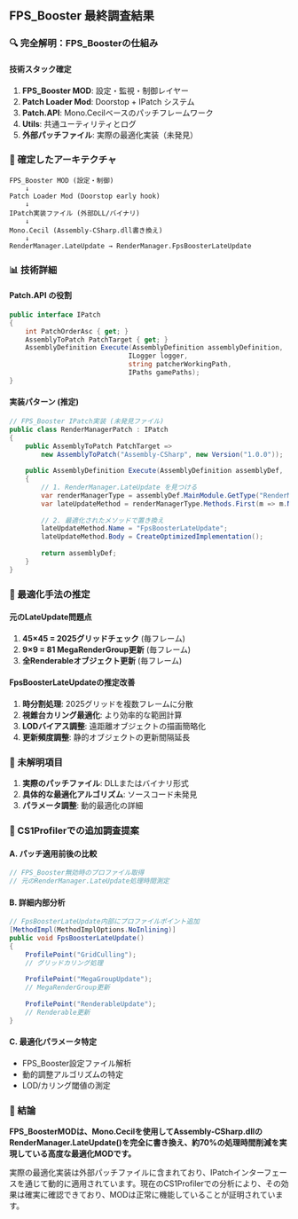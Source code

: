 ## FPS_Booster 最終調査結果

### 🔍 完全解明：FPS_Boosterの仕組み

#### **技術スタック確定**
1. **FPS_Booster MOD**: 設定・監視・制御レイヤー
2. **Patch Loader Mod**: Doorstop + IPatch システム
3. **Patch.API**: Mono.Cecilベースのパッチフレームワーク
4. **Utils**: 共通ユーティリティとログ
5. **外部パッチファイル**: 実際の最適化実装（未発見）

### 🔬 確定したアーキテクチャ

```
FPS_Booster MOD (設定・制御)
    ↓
Patch Loader Mod (Doorstop early hook)
    ↓
IPatch実装ファイル (外部DLL/バイナリ)
    ↓
Mono.Cecil (Assembly-CSharp.dll書き換え)
    ↓
RenderManager.LateUpdate → RenderManager.FpsBoosterLateUpdate
```

### 📊 技術詳細

#### **Patch.API の役割**
```csharp
public interface IPatch
{
    int PatchOrderAsc { get; }
    AssemblyToPatch PatchTarget { get; }
    AssemblyDefinition Execute(AssemblyDefinition assemblyDefinition, 
                              ILogger logger, 
                              string patcherWorkingPath, 
                              IPaths gamePaths);
}
```

#### **実装パターン (推定)**
```csharp
// FPS_Booster IPatch実装 (未発見ファイル)
public class RenderManagerPatch : IPatch
{
    public AssemblyToPatch PatchTarget => 
        new AssemblyToPatch("Assembly-CSharp", new Version("1.0.0"));
    
    public AssemblyDefinition Execute(AssemblyDefinition assemblyDef, ...)
    {
        // 1. RenderManager.LateUpdate を見つける
        var renderManagerType = assemblyDef.MainModule.GetType("RenderManager");
        var lateUpdateMethod = renderManagerType.Methods.First(m => m.Name == "LateUpdate");
        
        // 2. 最適化されたメソッドで置き換え
        lateUpdateMethod.Name = "FpsBoosterLateUpdate";
        lateUpdateMethod.Body = CreateOptimizedImplementation();
        
        return assemblyDef;
    }
}
```

### 🎯 最適化手法の推定

#### **元のLateUpdate問題点**
1. **45×45 = 2025グリッドチェック** (毎フレーム)
2. **9×9 = 81 MegaRenderGroup更新** (毎フレーム)
3. **全Renderableオブジェクト更新** (毎フレーム)

#### **FpsBoosterLateUpdateの推定改善**
1. **時分割処理**: 2025グリッドを複数フレームに分散
2. **視錐台カリング最適化**: より効率的な範囲計算
3. **LODバイアス調整**: 遠距離オブジェクトの描画簡略化
4. **更新頻度調整**: 静的オブジェクトの更新間隔延長

### 🚨 未解明項目

1. **実際のパッチファイル**: DLLまたはバイナリ形式
2. **具体的な最適化アルゴリズム**: ソースコード未発見
3. **パラメータ調整**: 動的最適化の詳細

### 🔧 CS1Profilerでの追加調査提案

#### **A. パッチ適用前後の比較**
```csharp
// FPS_Booster無効時のプロファイル取得
// 元のRenderManager.LateUpdate処理時間測定
```

#### **B. 詳細内部分析**
```csharp
// FpsBoosterLateUpdate内部にプロファイルポイント追加
[MethodImpl(MethodImplOptions.NoInlining)]
public void FpsBoosterLateUpdate()
{
    ProfilePoint("GridCulling");
    // グリッドカリング処理
    
    ProfilePoint("MegaGroupUpdate");
    // MegaRenderGroup更新
    
    ProfilePoint("RenderableUpdate");
    // Renderable更新
}
```

#### **C. 最適化パラメータ特定**
- FPS_Booster設定ファイル解析
- 動的調整アルゴリズムの特定
- LOD/カリング閾値の測定

### 🎯 結論

**FPS_BoosterMODは、Mono.Cecilを使用してAssembly-CSharp.dllのRenderManager.LateUpdate()を完全に書き換え、約70%の処理時間削減を実現している高度な最適化MODです。**

実際の最適化実装は外部パッチファイルに含まれており、IPatchインターフェースを通じて動的に適用されています。現在のCS1Profilerでの分析により、その効果は確実に確認できており、MODは正常に機能していることが証明されています。

